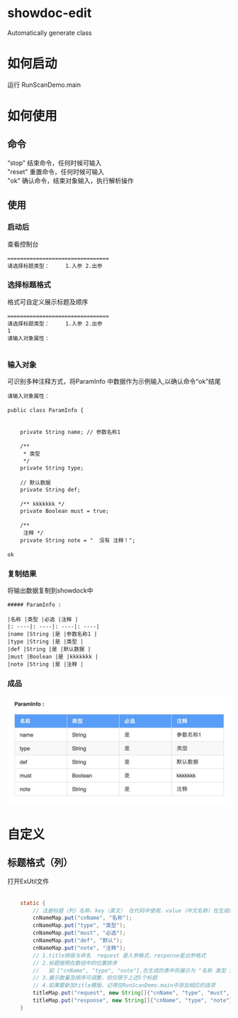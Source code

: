 # showdoc-edit
Automatically generate class
# 如何启动
运行 RunScanDemo.main

# 如何使用
## 命令
“stop”  结束命令，任何时候可输入 <br>
"reset" 重置命令，任何时候可输入 <br>
"ok"    确认命令，结束对象输入，执行解析操作

## 使用

### 启动后

查看控制台

```text
================================
请选择标题类型：	 1.入参 2.出参

```

### 选择标题格式
格式可自定义展示标题及顺序

```text
================================
请选择标题类型：	 1.入参 2.出参
1
请输入对象属性：


```
### 输入对象
可识别多种注释方式，将ParamInfo 中数据作为示例输入,以确认命令“ok”结尾

```text
请输入对象属性：

public class ParamInfo {


    private String name; // 参数名称1

    /**
     * 类型
     */
    private String type;

    // 默认数据
    private String def;

    /** kkkkkkk */
    private Boolean must = true;

    /**
     注释 */
    private String note = "  没有 注释！";

ok
```

### 复制结果

将输出数据复制到showdock中

```text
##### ParamInfo :

|名称 |类型 |必选 |注释 |
|: ----|: ----|: ----|: ----|
|name |String |是 |参数名称1 |
|type |String |是 |类型 |
|def |String |是 |默认数据 |
|must |Boolean |是 |kkkkkkk |
|note |String |是 |注释 |

```

### 成品

![show](show.jpg)



# 自定义

## 标题格式（列）

打开ExUtil文件

```java

    static {
        // 注册标题（列）名称，key（英文） 在代码中使用，value（中文名称）在生成的表中使用，中文名称可改
        cnNameMap.put("cnName", "名称");
        cnNameMap.put("type", "类型");
        cnNameMap.put("must", "必选");
        cnNameMap.put("def", "默认");
        cnNameMap.put("note", "注释");
        // 1.title排版与命名  request 是入参格式，response是出参格式
        // 2.标题按照在数组中的位置排序
        //   如 ["cnName", "type", "note"],在生成的表中将展示为 "名称 类型 注释"
        // 3.展示数量及顺序可调整，但仅限于上述5个标题
        // 4.如果要新加title模版，记得在RunScanDemo.main中添加相应的选项
        titleMap.put("request", new String[]{"cnName", "type", "must", "note"}); // "名称 类型 必选 注释"
        titleMap.put("response", new String[]{"cnName", "type", "note"}); // "名称 类型 注释"
    }

```




